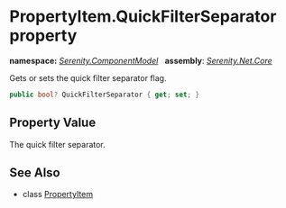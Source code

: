 # PropertyItem.QuickFilterSeparator property
**namespace:** *[Serenity.ComponentModel](../../README.md#serenity.componentmodel-namespace)*   **assembly**: *[Serenity.Net.Core](../../README.md)*

Gets or sets the quick filter separator flag.

```csharp
public bool? QuickFilterSeparator { get; set; }
```

## Property Value

The quick filter separator.

## See Also

* class [PropertyItem](../PropertyItem.md)